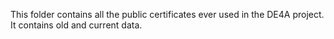 This folder contains all the public certificates ever used in the DE4A project.
It contains old and current data.
